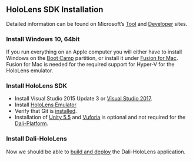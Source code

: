 ## HoloLens SDK Installation
Detailed information can be found on Microsoft’s [Tool](https://developer.microsoft.com/en-us/windows/mixed-reality/install_the_tools) and [Developer](https://www.microsoft.com/en-us/hololens/developers) sites.

### Install Windows 10, 64bit
If you run everything on an Apple computer you will either have to install Windows on the [Boot Camp](https://support.apple.com/en-us/HT201468) partition, or install it under [Fusion for Mac](http://www.vmware.com/products/fusion.html). Fusion for Mac is needed for the required support for Hyper-V for the HoloLens emulator.

### Install HoloLens SDK
- Install Visual Studio 2015 Update 3 or [Visual Studio 2017](https://developer.microsoft.com/en-us/windows/downloads).
- Install [HoloLens Emulator](https://developer.microsoft.com/en-us/windows/mixed-reality/using_the_hololens_emulator)
- Verify that Git is [installed](https://www.visualstudio.com/learn/install-and-set-up-git/).
- Installation of [Unity 5.5](https://store.unity.com/download) and [Vuforia](https://developer.vuforia.com/downloads/sdk) is optional and not required for the [Dali-Platform](https://github.com/att-innovate/dali).

### Install Dali-HoloLens
Now we should be able to [build and deploy](installation-dali.md) the Dali-HoloLens application.

